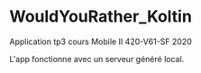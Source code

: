 # WouldYouRather_Koltin

Application tp3 cours Mobile II 420-V61-SF 2020

L'app fonctionne avec un serveur généré local.
